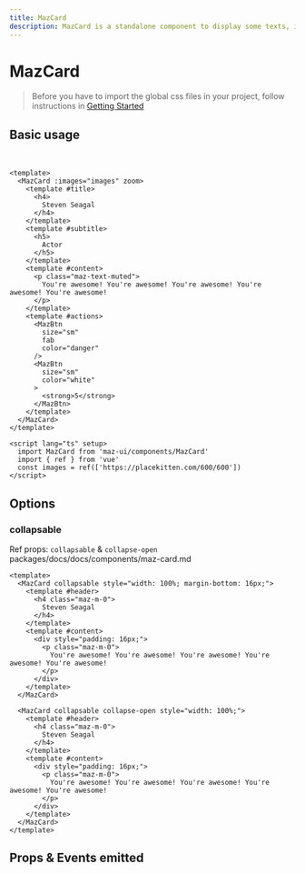 ```yaml
---
title: MazCard
description: MazCard is a standalone component to display some texts, images and you can add buttons actions
---
```


# MazCard

> Before you have to import the global css files in your project, follow instructions in [Getting Started](./../guide/getting-started.md)

## Basic usage

<br />

<MazCard :images="images" :gallery-height="400" >
  <template #title>
    <h4 class="maz-m-0">
      Steven Seagal
    </h4>
  </template>
  <template #subtitle>
    <h5 class="maz-m-0">
      Actor
    </h5>
  </template>
  <template #content>
    <p class="maz-text-muted maz-m-0">
      You're awesome! You're awesome! You're awesome! You're awesome! You're awesome!
    </p>
  </template>
  <template #actions>
    <MazBtn
      size="sm"
      fab
      color="danger"
      class="maz-mr-2"
    >
      <strong>2</strong>
    </MazBtn>
    <MazBtn
      size="sm"
      color="white"
    >
      <strong>5</strong>
    </MazBtn>
  </template>
</MazCard>

<script setup>
  import { ref } from 'vue'
  const images = ref(['https://placekitten.com/600/600'])
</script>

```vue
<template>
  <MazCard :images="images" zoom>
    <template #title>
      <h4>
        Steven Seagal
      </h4>
    </template>
    <template #subtitle>
      <h5>
        Actor
      </h5>
    </template>
    <template #content>
      <p class="maz-text-muted">
        You're awesome! You're awesome! You're awesome! You're awesome! You're awesome!
      </p>
    </template>
    <template #actions>
      <MazBtn
        size="sm"
        fab
        color="danger"
      />
      <MazBtn
        size="sm"
        color="white"
      >
        <strong>5</strong>
      </MazBtn>
    </template>
  </MazCard>
</template>

<script lang="ts" setup>
  import MazCard from 'maz-ui/components/MazCard'
  import { ref } from 'vue'
  const images = ref(['https://placekitten.com/600/600'])
</script>
```

## Options

### collapsable

Ref props: `collapsable` & `collapse-open`
packages/docs/docs/components/maz-card.md
<br />

<MazCard collapsable style="width: 100%; margin-bottom: 16px;">
  <template #header>
    <h4 class="maz-m-0">
      Steven Seagal
    </h4>
  </template>
  <template #content>
    <div style="padding: 16px;">
      <p class="maz-m-0">
        You're awesome! You're awesome! You're awesome! You're awesome! You're awesome!
      </p>
    </div>
  </template>
</MazCard>

<MazCard collapsable collapse-open style="width: 100%;">
  <template #header>
    <h4 class="maz-m-0">
      Steven Seagal
    </h4>
  </template>
  <template #content>
    <div style="padding: 16px;">
      <p class="maz-m-0">
        You're awesome! You're awesome! You're awesome! You're awesome! You're awesome!
      </p>
    </div>
  </template>
</MazCard>

```vue
<template>
  <MazCard collapsable style="width: 100%; margin-bottom: 16px;">
    <template #header>
      <h4 class="maz-m-0">
        Steven Seagal
      </h4>
    </template>
    <template #content>
      <div style="padding: 16px;">
        <p class="maz-m-0">
          You're awesome! You're awesome! You're awesome! You're awesome! You're awesome!
        </p>
      </div>
    </template>
  </MazCard>

  <MazCard collapsable collapse-open style="width: 100%;">
    <template #header>
      <h4 class="maz-m-0">
        Steven Seagal
      </h4>
    </template>
    <template #content>
      <div style="padding: 16px;">
        <p class="maz-m-0">
          You're awesome! You're awesome! You're awesome! You're awesome! You're awesome!
        </p>
      </div>
    </template>
  </MazCard>
</template>
```

## Props & Events emitted

<ComponentPropDoc component="MazCard" />
